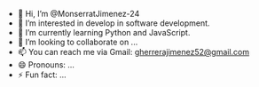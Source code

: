 - 👋 Hi, I’m @MonserratJimenez-24
- 👀 I’m interested in develop in software development.
- 🌱 I’m currently learning  Python and JavaScript.
- 💞️ I’m looking to collaborate on ...
- 📫 You can reach me via Gmail: gherrerajimenez52@gmail.com
- 😄 Pronouns: ...
- ⚡ Fun fact: ...

<!---
MonserratJimenez-24/MonserratJimenez-24 is a ✨ special ✨ repository because its `README.md` (this file) appears on your GitHub profile.
You can click the Preview link to take a look at your changes.
--->

